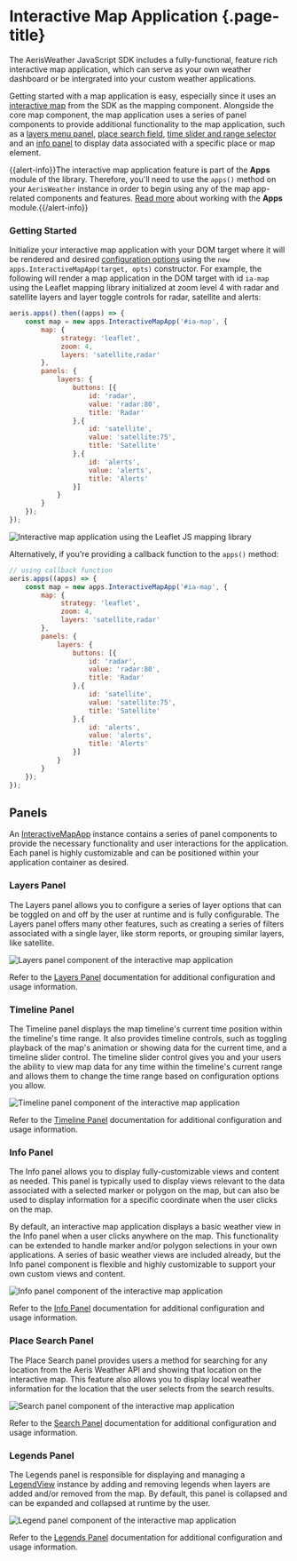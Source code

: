 # Interactive Map Application {.page-title}

The AerisWeather JavaScript SDK includes a fully-functional, feature rich interactive map application, which can serve as your own weather dashboard or be intergrated into your custom weather applications. 

Getting started with a map application is easy, especially since it uses an [interactive map](../interactive-map/) from the SDK as the mapping component. Alongside the core map component, the map application uses a series of panel components to provide additional functionality to the map application, such as a [layers menu panel](./layers-panel/), [place search field](./search-panel/), [time slider and range selector](./timeline-panel/) and an [info panel](./info-panel/) to display data associated with a specific place or map element.

{{alert-info}}The interactive map application feature is part of the **Apps** module of the library. Therefore, you'll need to use the `apps()` method on your `AerisWeather` instance in order to begin using any of the map app-related components and features. [Read more]({{base-url}}/getting-started/apps-module/) about working with the **Apps** module.{{/alert-info}}

### Getting Started
Initialize your interactive map application with your DOM target where it will be rendered and desired [configuration options](./configuration/) using the `new apps.InteractiveMapApp(target, opts)` constructor. For example, the following will render a map application in the DOM target with id `ia-map` using the Leaflet mapping library initialized at zoom level 4 with radar and satellite layers and layer toggle controls for radar, satellite and alerts:

```javascript
aeris.apps().then((apps) => {
    const map = new apps.InteractiveMapApp('#ia-map', {
        map: {
             strategy: 'leaflet',
             zoom: 4,
             layers: 'satellite,radar'
        },
        panels: {
            layers: {
                buttons: [{
                    id: 'radar',
                    value: 'radar:80',
                    title: 'Radar'
                },{
                    id: 'satellite',
                    value: 'satellite:75',
                    title: 'Satellite'
                },{
                    id: 'alerts',
                    value: 'alerts',
                    title: 'Alerts'
                }]       
            }
        }
    });
});
```

![Interactive map application using the Leaflet JS mapping library]({{docs-url}}/img/awxjs-interactivemapapp-init-basic.jpg)

Alternatively, if you're providing a callback function to the `apps()` method:

```javascript
// using callback function
aeris.apps((apps) => {
    const map = new apps.InteractiveMapApp('#ia-map', {
        map: {
             strategy: 'leaflet',
             zoom: 4,
             layers: 'satellite,radar'
        },
        panels: {
            layers: {
                buttons: [{
                    id: 'radar',
                    value: 'radar:80',
                    title: 'Radar'
                },{
                    id: 'satellite',
                    value: 'satellite:75',
                    title: 'Satellite'
                },{
                    id: 'alerts',
                    value: 'alerts',
                    title: 'Alerts'
                }]       
            }
        }
    });
});
```

## Panels
An [InteractiveMapApp]({{docs-url}}/classes/interactivemapapp.html) instance contains a series of panel components to provide the necessary functionality and user interactions for the application. Each panel is highly customizable and can be positioned within your application container as desired.

### Layers Panel
The Layers panel allows you to configure a series of layer options that can be toggled on and off by the user at runtime and is fully configurable. The Layers panel offers many other features, such as creating a series of filters associated with a single layer, like storm reports, or grouping similar layers, like satellite.

![Layers panel component of the interactive map application]({{docs-url}}/img/awxjs-interactivemapapp-panels-layers.png)

Refer to the [Layers Panel](./layers-panel/) documentation for additional configuration and usage information.

### Timeline Panel
The Timeline panel displays the map timeline's current time position within the timeline's time range. It also provides timeline controls, such as toggling playback of the map's animation or showing data for the current time, and a timeline slider control. The timeline slider control gives you and your users the ability to view map data for any time within the timeline's current range and allows them to change the time range based on configuration options you allow.

![Timeline panel component of the interactive map application]({{docs-url}}/img/awxjs-interactivemapapp-panels-timeline.png)

Refer to the [Timeline Panel](./timeline-panel/) documentation for additional configuration and usage information.

### Info Panel
The Info panel allows you to display fully-customizable views and content as needed. This panel is typically used to display views relevant to the data associated with a selected marker or polygon on the map, but can also be used to display information for a specific coordinate when the user clicks on the map. 

By default, an interactive map application displays a basic weather view in the Info panel when a user clicks anywhere on the map. This functionality can be extended to handle marker and/or polygon selections in your own applications. A series of basic weather views are included already, but the Info panel component is flexible and highly customizable to support your own custom views and content.

![Info panel component of the interactive map application]({{docs-url}}/img/awxjs-interactivemapapp-panels-info.png)

Refer to the [Info Panel](./info-panel/) documentation for additional configuration and usage information.

### Place Search Panel
The Place Search panel provides users a method for searching for any location from the Aeris Weather API and showing that location on the interactive map. This feature also allows you to display local weather information for the location that the user selects from the search results.

![Search panel component of the interactive map application]({{docs-url}}/img/awxjs-interactivemapapp-panels-placesearch.png)

Refer to the [Search Panel](./search-panel/) documentation for additional configuration and usage information.

### Legends Panel
The Legends panel is responsible for displaying and managing a [LegendView]({{docs-url}}/classes/legendview.html) instance by adding and removing legends when layers are added and/or removed from the map. By default, this panel is collapsed and can be expanded and collapsed at runtime by the user.

![Legend panel component of the interactive map application]({{docs-url}}/img/awxjs-interactivemapapp-panels-legend.png)

Refer to the [Legends Panel](./legend-panel/) documentation for additional configuration and usage information.